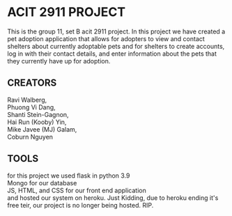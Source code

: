 # ACIT 2911 PROJECT

This is the group 11, set B acit 2911 project.
In this project we have created a pet adoption application
that allows for adopters to view and contact shelters about currently adoptable pets
and for shelters to create accounts, log in with their contact details,
and enter information about the pets that they currently have up for adoption.

## CREATORS

Ravi Walberg,
<br />Phuong Vi Dang,
<br />Shanti Stein-Gagnon,
<br />Hai Run (Kooby) Yin,
<br />Mike Javee (MJ) Galam,
<br />Coburn Nguyen

## TOOLS

for this project we used flask in python 3.9
<br /> Mongo for our database
<br /> JS, HTML, and CSS for our front end application
<br /> and hosted our system on heroku. Just Kidding, due to heroku ending it's free teir, our project is no longer being hosted. RIP.

